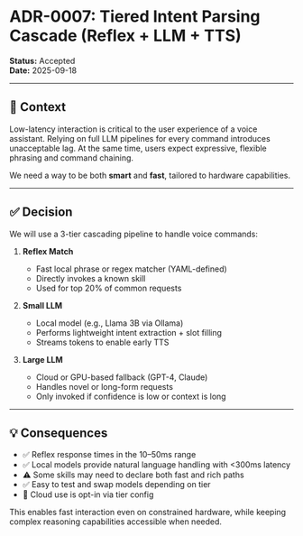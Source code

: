 # ADR-0007: Tiered Intent Parsing Cascade (Reflex + LLM + TTS)

**Status:** Accepted  
**Date:** 2025-09-18

---

## 🎯 Context

Low-latency interaction is critical to the user experience of a voice assistant. Relying on full LLM pipelines for every command introduces unacceptable lag. At the same time, users expect expressive, flexible phrasing and command chaining.

We need a way to be both **smart** and **fast**, tailored to hardware capabilities.

---

## ✅ Decision

We will use a 3-tier cascading pipeline to handle voice commands:

1. **Reflex Match**

   - Fast local phrase or regex matcher (YAML-defined)
   - Directly invokes a known skill
   - Used for top 20% of common requests

2. **Small LLM**

   - Local model (e.g., Llama 3B via Ollama)
   - Performs lightweight intent extraction + slot filling
   - Streams tokens to enable early TTS

3. **Large LLM**
   - Cloud or GPU-based fallback (GPT-4, Claude)
   - Handles novel or long-form requests
   - Only invoked if confidence is low or context is long

---

## 💡 Consequences

- ✅ Reflex response times in the 10–50ms range
- ✅ Local models provide natural language handling with <300ms latency
- ⚠️ Some skills may need to declare both fast and rich paths
- ✅ Easy to test and swap models depending on tier
- 🔐 Cloud use is opt-in via tier config

This enables fast interaction even on constrained hardware, while keeping complex reasoning capabilities accessible when needed.
